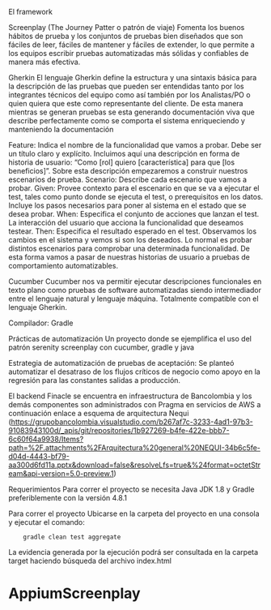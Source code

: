 El framework

Screenplay (The Journey Patter o patrón de viaje)
Fomenta los buenos hábitos de prueba y los conjuntos de pruebas bien diseñados que son fáciles de leer, fáciles de mantener y fáciles de extender, lo que permite a los equipos escribir pruebas automatizadas más sólidas y confiables de manera más efectiva.

Gherkin
El lenguaje Gherkin define la estructura y una sintaxis básica para la descripción de las pruebas que pueden ser entendidas tanto por los integrantes técnicos del equipo como así también por los Analistas/PO o quien quiera que este como representante del cliente. De esta manera mientras se generan pruebas se esta generando documentación viva que describe perfectamente como se comporta el sistema enriqueciendo y manteniendo la documentación

Feature: Indica el nombre de la funcionalidad que vamos a probar. Debe ser un título claro y explícito. Incluimos aquí una descripción en forma de historia de usuario: “Como [rol] quiero [característica] para que [los beneficios]”. Sobre esta descripción empezaremos a construir nuestros escenarios de prueba.
Scenario: Describe cada escenario que vamos a probar.
Given: Provee contexto para el escenario en que se va a ejecutar el test, tales como punto donde se ejecuta el test, o prerequisitos en los datos. Incluye los pasos necesarios para poner al sistema en el estado que se desea probar.
When: Especifica el conjunto de acciones que lanzan el test. La interacción del usuario que acciona la funcionalidad que deseamos testear.
Then: Especifica el resultado esperado en el test. Observamos los cambios en el sistema y vemos si son los deseados. Lo normal es probar distintos escenarios para comprobar una determinada funcionalidad. De esta forma vamos a pasar de nuestras historias de usuario a pruebas de comportamiento automatizables.

Cucumber
Cucumber nos va permitir ejecutar descripciones funcionales en texto plano como pruebas de software automatizadas siendo intermediador entre el lenguaje natural y lenguaje máquina. Totalmente compatible con el lenguaje Gherkin.

Compilador: Gradle

Prácticas de automatización
Un proyecto donde se ejemplifica el uso del patrón serenity screenplay  con cucumber, gradle y java

Estrategia de automatización de pruebas de aceptación:
Se planteó automatizar el desatraso de los flujos críticos de negocio como apoyo en la regresión para las constantes salidas a producción.

El backend Finacle se encuentra en infraestructura de Bancolombia y los demás componentes son administrados con Pragma en servicios de AWS
a continuación enlace a esquema de arquitectura Nequi
 (https://grupobancolombia.visualstudio.com/b267af7c-3233-4ad1-97b3-91083943100d/_apis/git/repositories/1b927269-b4fe-422e-bbb7-6c60f64a9938/Items?path=%2F.attachments%2FArquitectura%20general%20NEQUI-34b6c5fe-d04d-4443-bf79-aa300d6fd11a.pptx&download=false&resolveLfs=true&%24format=octetStream&api-version=5.0-preview.1)


Requerimientos
Para correr el proyecto se necesita Java JDK 1.8 y Gradle preferiblemente con la versión 4.8.1

Para correr el proyecto
Ubicarse en la carpeta del proyecto en una consola y ejecutar el comando:

        gradle clean test aggregate

La evidencia generada por la ejecución podrá ser consultada en la carpeta target haciendo búsqueda del archivo index.html
# AppiumScreenplay
